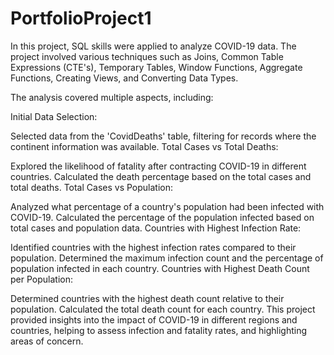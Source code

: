 # PortfolioProject1

In this project, SQL skills were applied to analyze COVID-19 data. The project involved various techniques such as Joins, Common Table Expressions (CTE's), Temporary Tables, Window Functions, Aggregate Functions, Creating Views, and Converting Data Types.

The analysis covered multiple aspects, including:

Initial Data Selection:

Selected data from the 'CovidDeaths' table, filtering for records where the continent information was available.
Total Cases vs Total Deaths:

Explored the likelihood of fatality after contracting COVID-19 in different countries.
Calculated the death percentage based on the total cases and total deaths.
Total Cases vs Population:

Analyzed what percentage of a country's population had been infected with COVID-19.
Calculated the percentage of the population infected based on total cases and population data.
Countries with Highest Infection Rate:

Identified countries with the highest infection rates compared to their population.
Determined the maximum infection count and the percentage of population infected in each country.
Countries with Highest Death Count per Population:

Determined countries with the highest death count relative to their population.
Calculated the total death count for each country.
This project provided insights into the impact of COVID-19 in different regions and countries, helping to assess infection and fatality rates, and highlighting areas of concern.
